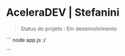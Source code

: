 <h1>AceleraDEV | Stefanini </h1>

>Status do projeto : Em desenvolvimento


´´´
node app.js
:/

´´´
